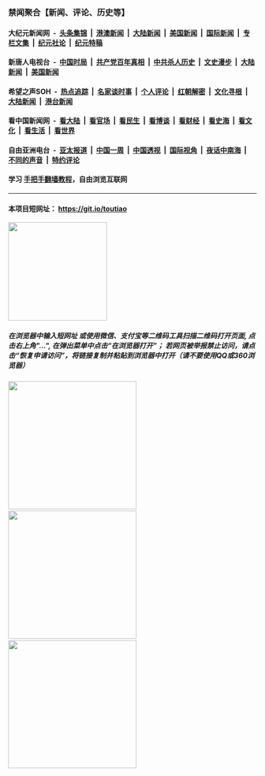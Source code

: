 ### 禁闻聚合【新闻、评论、历史等】

#### 大纪元新闻网 &nbsp;-&nbsp; [头条集锦](indexes/E头条集锦.md?t=03182102) &nbsp;|&nbsp; [港澳新闻](indexes/E港澳新闻.md?t=03182102)  &nbsp;|&nbsp; [大陆新闻](indexes/E大陆新闻.md?t=03182102) &nbsp;|&nbsp; [美国新闻](indexes/E美国新闻.md?t=03182102) &nbsp;|&nbsp; [国际新闻](indexes/E国际新闻.md?t=03182102) &nbsp;|&nbsp; [专栏文集](indexes/E专栏文集.md?t=03182102) &nbsp;|&nbsp; [纪元社论](indexes/E纪元社论.md?t=03182102) &nbsp;|&nbsp; [纪元特稿](indexes/E纪元特稿.md?t=03182102) 

#### 新唐人电视台 &nbsp;-&nbsp; [中国时局](indexes/N中国时局.md?t=03182102) &nbsp;|&nbsp; [共产党百年真相](indexes/N共产党百年真相.md?t=03182102) &nbsp;|&nbsp; [中共杀人历史](indexes/N中共杀人历史.md?t=03182102) &nbsp;|&nbsp; [文史漫步](indexes/N文史漫步.md?t=03182102) &nbsp;|&nbsp; [大陆新闻](indexes/N大陆新闻.md?t=03182102) &nbsp;|&nbsp; [美国新闻](indexes/N美国新闻.md?t=03182102)

#### 希望之声SOH &nbsp;-&nbsp; [热点追踪](indexes/H热点追踪.md?t=03182102) &nbsp;|&nbsp; [名家谈时事](indexes/H名家谈时事.md?t=03182102) &nbsp;|&nbsp; [个人评论](indexes/H个人评论.md?t=03182102)  &nbsp;|&nbsp; [红朝解密](indexes/H红朝解密.md?t=03182102) &nbsp;|&nbsp; [文化寻根](indexes/H文化寻根.md?t=03182102) &nbsp;|&nbsp; [大陆新闻](indexes/H大陆新闻.md?t=03182102) &nbsp;|&nbsp; [港台新闻](indexes/H港台新闻.md?t=03182102)

#### 看中国新闻网 &nbsp;-&nbsp; [看大陆](indexes/S看大陆.md?t=03182102) &nbsp;|&nbsp; [看官场](indexes/S看官场.md?t=03182102) &nbsp;|&nbsp; [看民生](indexes/S看民生.md?t=03182102)  &nbsp;|&nbsp; [看博谈](indexes/S看博谈.md?t=03182102) &nbsp;|&nbsp; [看财经](indexes/S看财经.md?t=03182102) &nbsp;|&nbsp; [看史海](indexes/S看史海.md?t=03182102) &nbsp;|&nbsp; [看文化](indexes/S看文化.md?t=03182102) &nbsp;|&nbsp; [看生活](indexes/S看生活.md?t=03182102) &nbsp;|&nbsp; [看世界](indexes/S看世界.md?t=03182102)

#### 自由亚洲电台 &nbsp;-&nbsp; [亚太报道](indexes/R亚太报道.md?t=03182102) &nbsp;|&nbsp; [中国一周](indexes/R中国一周.md?t=03182102) &nbsp;|&nbsp; [中国透视](indexes/R中国透视.md?t=03182102)  &nbsp;|&nbsp; [国际视角](indexes/R国际视角.md?t=03182102) &nbsp;|&nbsp; [夜话中南海](indexes/R夜话中南海.md?t=03182102) &nbsp;|&nbsp; [不同的声音](indexes/R不同的声音.md?t=03182102) &nbsp;|&nbsp; [特约评论](indexes/R特约评论.md?t=03182102)

#### 学习 [手把手翻墙教程](https://github.com/gfw-breaker/guides/wiki)，自由浏览互联网

----

#### 本项目短网址： https://git.io/toutiao
<img src="https://raw.githubusercontent.com/gfw-breaker/banned-news/master/scripts/img/qr.png" width="200px"/>  

##### 在浏览器中输入短网址 或使用微信、支付宝等二维码工具扫描二维码打开页面, 点击右上角"...", 在弹出菜单中点击“在浏览器打开”； 若网页被举报禁止访问，请点击“恢复申请访问”，将链接复制并粘贴到浏览器中打开（请不要使用QQ或360浏览器）

<img src="https://raw.githubusercontent.com/gfw-breaker/banned-news/master/scripts/img/1.png" width="260px"/> &nbsp; <img src="https://raw.githubusercontent.com/gfw-breaker/banned-news/master/scripts/img/2.png" width="260px"/> &nbsp; <img src="https://raw.githubusercontent.com/gfw-breaker/banned-news/master/scripts/img/3.png" width="260px"/>
